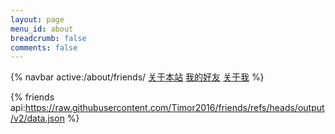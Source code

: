 ```yaml
---
layout: page
menu_id: about
breadcrumb: false
comments: false
---
```


{% navbar active:/about/friends/ [关于本站](/about/) [我的好友](/about/friends/) [关于我](/about/me/) %}

{% friends api:https://raw.githubusercontent.com/Timor2016/friends/refs/heads/output/v2/data.json %}